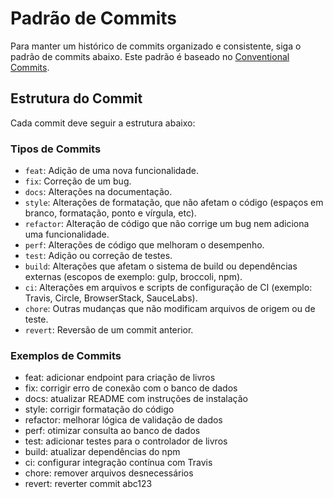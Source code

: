 # Padrão de Commits

Para manter um histórico de commits organizado e consistente, siga o padrão de commits abaixo. Este padrão é baseado no [Conventional Commits](https://www.conventionalcommits.org/).

## Estrutura do Commit

Cada commit deve seguir a estrutura abaixo:


### Tipos de Commits

- `feat`: Adição de uma nova funcionalidade.
- `fix`: Correção de um bug.
- `docs`: Alterações na documentação.
- `style`: Alterações de formatação, que não afetam o código (espaços em branco, formatação, ponto e vírgula, etc).
- `refactor`: Alteração de código que não corrige um bug nem adiciona uma funcionalidade.
- `perf`: Alterações de código que melhoram o desempenho.
- `test`: Adição ou correção de testes.
- `build`: Alterações que afetam o sistema de build ou dependências externas (escopos de exemplo: gulp, broccoli, npm).
- `ci`: Alterações em arquivos e scripts de configuração de CI (exemplo: Travis, Circle, BrowserStack, SauceLabs).
- `chore`: Outras mudanças que não modificam arquivos de origem ou de teste.
- `revert`: Reversão de um commit anterior.

### Exemplos de Commits

- feat: adicionar endpoint para criação de livros
- fix: corrigir erro de conexão com o banco de dados
- docs: atualizar README com instruções de instalação
- style: corrigir formatação do código
- refactor: melhorar lógica de validação de dados
- perf: otimizar consulta ao banco de dados
- test: adicionar testes para o controlador de livros
- build: atualizar dependências do npm
- ci: configurar integração contínua com Travis
- chore: remover arquivos desnecessários
- revert: reverter commit abc123